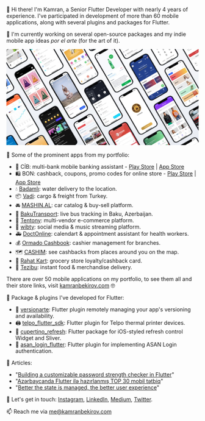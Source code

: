👋 Hi there! I'm Kamran, a Senior Flutter Developer with nearly 4 years of experience. I've participated in development of more than 60 mobile applications, along with several plugins and packages for Flutter.

🌱 I'm currently working on several open-source packages and my indie mobile app ideas *por el arte* (for the art of it).

![Portfolio](https://raw.githubusercontent.com/kamranbekirovyz/kamranbekirovyz/main/kamran-portfolio.jpg)

🚀 Some of the prominent apps from my portfolio:
- 🏦 CİB: multi-bank mobile banking assistant - [Play Store](https://play.google.com/store/apps/details?id=az.cib.app) | [App Store](https://apps.apple.com/us/app/cib-az/id1541577214)
- 🛍️ BON: cashback, coupons, promo codes for online store - [Play Store](https://play.google.com/store/apps/details?id=com.bonpara.app) | [App Store](https://apps.apple.com/us/app/bonpara/id1636142117)
- 💧 [Badamlı](https://badamli.az): water delivery to the location.
- 📦 [Vadi](https://vadi.az): cargo & freight from Turkey.
- 🚘 [MASHIN.AL](https://mashin.al): car catalog & buy-sell platform.
- 🚌 [BakuTransport](https://bakutransport.app): live bus tracking in Baku, Azerbaijan.
- 👕 [Tentony](https://tentony.com): multi-vendor e-commerce platform.
- 🎵 [wibty](https://wibty.com): social media & music streaming platform.
- 🚑 [DoctOnline](https://doctonline.az): calendart & appointment assistant for health workers.
- 💰 [Ormado Cashbook](https://ormado.de): cashier management for branches.
- 🗺️ [CASHIM](https://cashim.az): see cashbacks from places around you on the map.
- 🏪 [Rahat Kart](https://rahatmarket.az): grocery store loyalty/cashback card.
- 🚚 [Tezibu](https://tezibu.az): instant food & merchandise delivery.

There are over 50 mobile applications on my portfolio, to see them all and their store links, visit [kamranbekirov.com](https://kamranbekirov.com) 🤓


🔌 Package & plugins I've developed for Flutter:
- 🔢 [versionarte](https://pub.dev/packages/versionarte): Flutter plugin remotely managing your app's versioning and availability.
- 🖨 [telpo_flutter_sdk](https://pub.dev/packages/telpo_flutter_sdk): Flutter plugin for Telpo thermal printer devices.
- 🔄 [cupertino_refresh](https://pub.dev/packages/cupertino_refresh): Flutter package for iOS-styled refresh control Widget and Sliver.
- 🔑 [asan_login_flutter](https://pub.dev/packages/asan_login_flutter): Flutter plugin for implementing ASAN Login authentication.


📝 Articles:
- "[Building a customizable password strength checker in Flutter](https://medium.com/@kamranbekirovyz/ac219650305a)"
- "[Azərbaycanda Flutter ilə hazırlanmış TOP 30 mobil tətbiq](https://medium.com/@kamranbekirovyz/78bf69a7e0c5)"
- "[Better the state is managed, the better user experience](https://medium.com/design-bootcamp/ded901259012)"

💬 Let's get in touch: [Instagram](https://instagram.com/kamranbekirovyz), [LinkedIn](https://linkedin.com/in/kamranbekirovyz), [Medium](https://medium.com/@kamranbekirovyz), [Twitter](https://twitter.com/kamranbekirovyz).

📫 Reach me via [me@kamranbekirov.com](mailto:me@kamranbekirov.com)
